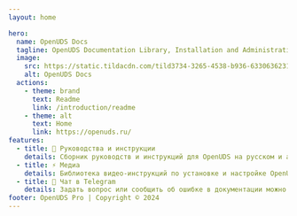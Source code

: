 ```yaml
---
layout: home

hero:
  name: OpenUDS Docs
  tagline: OpenUDS Documentation Library, Installation and Administration Guide, User Guide. Документация OpenUDS, руководство по установке, настройке и использованию.
  image:
    src: https://static.tildacdn.com/tild3734-3265-4538-b936-633063623136/apple-icon.png
    alt: OpenUDS Docs
  actions:
    - theme: brand
      text: Readme
      link: /introduction/readme
    - theme: alt
      text: Home
      link: https://openuds.ru/
features:
  - title: 🚀 Руководства и инструкции
    details: Сборник руководств и инструкций для OpenUDS на русском и английском
  - title: ⚡ Медиа
    details: Библиотека видео-инструкций по установке и настройке OpenUDS
  - title: 🧪 Чат в Telegram
    details: Задать вопрос или сообщить об ошибке в документации можно в группе https://t.me/openuds
footer: OpenUDS Pro | Copyright © 2024
---
```

